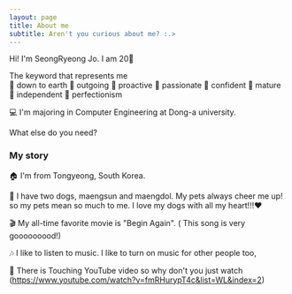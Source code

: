 ```yaml
---
layout: page
title: About me
subtitle: Aren't you curious about me? :.>
---
```


Hi! I'm SeongRyeong Jo. I am 20👼

The keyword that represents me  
  🙋 down to earth
  🙋 outgoing
  🙋 proactive
  🙋 passionate
  🙋 confident
  🙋 mature
  🙋 independent
  🙋 perfectionism

💻 I'm majoring in Computer Engineering at Dong-a university.

What else do you need?

### My story

🏠 I'm from Tongyeong, South Korea.

🐶 I have two dogs, maengsun and maengdol. My pets always cheer me up! so my pets mean so much to me. I love my dogs with all my heart!!!♥

🎬 My all-time favorite movie is "Begin Again". (<lost stars> This song is very gooooooood!)
  
🎶 I like to listen to music. I like to turn on music for other people too,
  
💟 There is Touching YouTube video so why don't you just watch (https://www.youtube.com/watch?v=fmRHurypT4c&list=WL&index=2)
